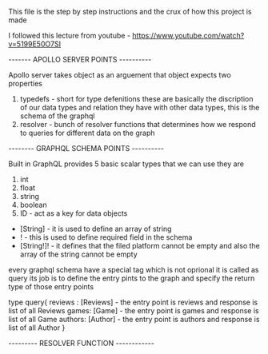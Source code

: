 This file is the step by step instructions and the crux of how this project is made

I followed this lecture from youtube  - https://www.youtube.com/watch?v=5199E50O7SI

------- APOLLO SERVER POINTS ----------

Apollo server takes object as an arguement that object expects two properties 

1. typedefs - short for type defenitions these are basically the discription of our 
    data types and relation they have with other data types, this is the schema of the 
    graphql  
2. resolver - bunch of resolver functions that determines how we respond 
    to queries for different data on the graph

-------- GRAPHQL SCHEMA POINTS ----------

Built in GraphQL provides 5 basic scalar types that we can use they are
1. int
2. float
3. string
4. boolean
5. ID - act as a key for data objects 

* [String] -  it is used to define an array of string
* ! - this is used to define required field in the schema
* [String!]! -  it defines that the filed platform cannot be empty and also the array of the 
string cannot be empty

every graphql schema have a special tag which is not oprional it is called as query
its job is to define the entry pints to the graph and specify the return type of those entry points

type query{
    reviews : [Reviews] - the entry point is reviews and response is list of all Reviews
    games: [Game] - the entry point is games and response is list of all Game
    authors: [Author] - the entry point is authors and response is list of all Author
}

--------- RESOLVER FUNCTION ------------

